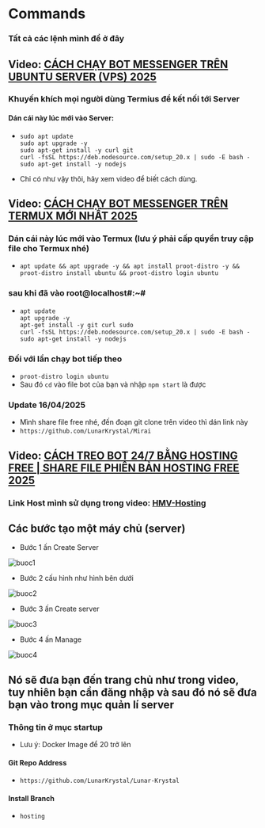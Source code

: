 # Commands
### Tất cả các lệnh mình để ở đây
## Video: [CÁCH CHẠY BOT MESSENGER TRÊN UBUNTU SERVER (VPS) 2025](https://www.youtube.com/watch?v=k55JNgzihXg)
### Khuyến khích mọi người dùng Termius để kết nối tới Server
#### Dán cái này lúc mới vào Server:
- ```
  sudo apt update
  sudo apt upgrade -y
  sudo apt-get install -y curl git
  curl -fsSL https://deb.nodesource.com/setup_20.x | sudo -E bash -
  sudo apt-get install -y nodejs
  ```
- Chỉ có như vậy thôi, hãy xem video để biết cách dùng.
## Video: [CÁCH CHẠY BOT MESSENGER TRÊN TERMUX MỚI NHẤT 2025](https://www.youtube.com/watch?v=v5hi6KSfqn0)
### Dán cái này lúc mới vào Termux (lưu ý phải cấp quyền truy cập file cho Termux nhé)
- ```apt update && apt upgrade -y && apt install proot-distro -y && proot-distro install ubuntu && proot-distro login ubuntu```
### sau khi đã vào root@localhost#:~# 
- ```
  apt update
  apt upgrade -y
  apt-get install -y git curl sudo
  curl -fsSL https://deb.nodesource.com/setup_20.x | sudo -E bash -
  sudo apt-get install -y nodejs
  ```
### Đối với lần chạy bot tiếp theo
- `proot-distro login ubuntu`
- Sau đó `cd` vào file bot của bạn và nhập `npm start` là được
### Update 16/04/2025
- Mình share file free nhé, đến đoạn git clone trên video thì dán link này
- `https://github.com/LunarKrystal/Mirai`

## Video: [CÁCH TREO BOT 24/7 BẰNG HOSTING FREE | SHARE FILE PHIÊN BẢN HOSTING FREE 2025](https://www.youtube.com/watch?v=QfHTNhqFEmM)
### Link Host mình sử dụng trong video: [HMV-Hosting](https://dash.hmvhostings.com/servers)
## Các bước tạo một máy chủ (server)
- Bước 1 ấn Create Server

![buoc1](img/b1.jpg)

- Bước 2 cấu hình như hình bên dưới

![buoc2](img/b2.jpg)

- Bước 3 ấn Create server

![buoc3](img/b3.jpg)

- Bước 4 ấn Manage

![buoc4](img/b4.jpg)


## Nó sẽ đưa bạn đến trang chủ như trong video, tuy nhiên bạn cần đăng nhập và sau đó nó sẽ đưa bạn vào trong mục quản lí server
### Thông tin ở mục startup
- Lưu ý: Docker Image để 20 trở lên
#### Git Repo Address
- `https://github.com/LunarKrystal/Lunar-Krystal`
#### Install Branch
- `hosting`
